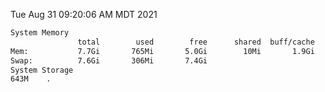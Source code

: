 Tue Aug 31 09:20:06 AM MDT 2021
```bash
System Memory
               total        used        free      shared  buff/cache   available
Mem:           7.7Gi       765Mi       5.0Gi        10Mi       1.9Gi       6.6Gi
Swap:          7.6Gi       306Mi       7.4Gi
System Storage
643M	.
```
